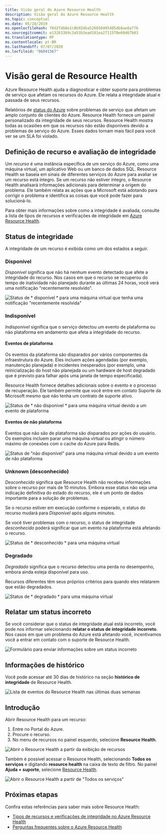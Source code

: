 ```yaml
---
title: Visão geral do Azure Resource Health
description: Visão geral do Azure Resource Health
ms.topic: conceptual
ms.date: 05/10/2019
ms.openlocfilehash: f0d2fdb8e1c8b92dba526650405405db8ae8a776
ms.sourcegitcommit: e132633b9c3a53b3ead101ea2711570e60d67b83
ms.translationtype: MT
ms.contentlocale: pt-BR
ms.lasthandoff: 07/07/2020
ms.locfileid: "86041567"
---
```

# <a name="resource-health-overview"></a>Visão geral de Resource Health
 
Azure Resource Health ajuda a diagnosticar e obter suporte para problemas de serviço que afetam os recursos do Azure. Ele relata a integridade atual e passada de seus recursos.

Relatórios de [status do Azure](https://status.azure.com) sobre problemas de serviço que afetam um amplo conjunto de clientes do Azure. Resource Health fornece um painel personalizado da integridade de seus recursos. Resource Health mostra todas as ocasiões em que os recursos não estão disponíveis devido a problemas de serviço do Azure. Esses dados tornam mais fácil para você ver se um SLA foi violado.

## <a name="resource-definition-and-health-assessment"></a>Definição de recurso e avaliação de integridade

Um *recurso* é uma instância específica de um serviço do Azure, como uma máquina virtual, um aplicativo Web ou um banco de dados SQL. Resource Health se baseia em sinais de diferentes serviços do Azure para avaliar se um recurso está íntegro. Se um recurso não estiver íntegro, o Resource Health analisará informações adicionais para determinar a origem do problema. Ele também relata as ações que a Microsoft está adotando para corrigir o problema e identifica as coisas que você pode fazer para solucioná-lo.

Para obter mais informações sobre como a integridade é avaliada, consulte a lista de tipos de recursos e verificações de integridade em [Azure Resource Health](resource-health-checks-resource-types.md).

## <a name="health-status"></a>Status de integridade

A integridade de um recurso é exibida como um dos estados a seguir.

### <a name="available"></a>Disponível

*Disponível* significa que não há nenhum evento detectado que afete a integridade do recurso. Nos casos em que o recurso se recuperou do tempo de inatividade não planejado durante as últimas 24 horas, você verá uma notificação "recentemente resolvido".

![Status de * disponível * para uma máquina virtual que tenha uma notificação "recentemente resolvida"](./media/resource-health-overview/Available.png)

### <a name="unavailable"></a>Indisponível

*Indisponível* significa que o serviço detectou um evento de plataforma ou não plataforma em andamento que afeta a integridade do recurso.

#### <a name="platform-events"></a>Eventos de plataforma

Os eventos da plataforma são disparados por vários componentes da infraestrutura do Azure. Eles incluem ações agendadas (por exemplo, manutenção planejada) e incidentes inesperados (por exemplo, uma reinicialização do host não planejada ou um hardware de host degradado que é previsto para falhar após uma janela de tempo especificada).

Resource Health fornece detalhes adicionais sobre o evento e o processo de recuperação. Ele também permite que você entre em contato Suporte da Microsoft mesmo que não tenha um contrato de suporte ativo.

![Status de * não disponível * para uma máquina virtual devido a um evento de plataforma](./media/resource-health-overview/Unavailable.png)

#### <a name="non-platform-events"></a>Eventos de não plataforma

Eventos que não são de plataforma são disparados por ações do usuário. Os exemplos incluem parar uma máquina virtual ou atingir o número máximo de conexões com o cache do Azure para Redis.

![Status de "não disponível" para uma máquina virtual devido a um evento de não plataforma](./media/resource-health-overview/Unavailable_NonPlatform.png)

### <a name="unknown"></a>Unknown (desconhecido)

*Desconhecido* significa que Resource Health não recebeu informações sobre o recurso por mais de 10 minutos. Embora esse status não seja uma indicação definitiva do estado do recurso, ele é um ponto de dados importante para a solução de problemas.

Se o recurso estiver em execução conforme o esperado, o status do recurso mudará para *Disponível* após alguns minutos.

Se você tiver problemas com o recurso, o status de integridade *desconhecido* poderá significar que um evento na plataforma está afetando o recurso.

![Status de * desconhecido * para uma máquina virtual](./media/resource-health-overview/Unknown.png)

### <a name="degraded"></a>Degradado

*Degradado* significa que o recurso detectou uma perda no desempenho, embora ainda esteja disponível para uso.

Recursos diferentes têm seus próprios critérios para quando eles relatarem que estão degradados.

![Status de * degradado * para uma máquina virtual](./media/resource-health-overview/degraded.png)

## <a name="reporting-an-incorrect-status"></a>Relatar um status incorreto

Se você considerar que o status de integridade atual está incorreto, você pode nos informar selecionando **relatar o status de integridade incorreto**. Nos casos em que um problema do Azure está afetando você, incentivamos você a entrar em contato com o suporte de Resource Health.

![Formulário para enviar informações sobre um status incorreto](./media/resource-health-overview/incorrect-status.png)

## <a name="history-information"></a>Informações de histórico

Você pode acessar até 30 dias de histórico na seção **histórico de integridade** de Resource Health.

![Lista de eventos do Resource Health nas últimas duas semanas](./media/resource-health-overview/history-blade.png)

## <a name="get-started"></a>Introdução

Abrir Resource Health para um recurso:

1. Entre no Portal do Azure.
2. Procure o recurso.
3. No menu de recursos no painel esquerdo, selecione **Resource Health**.

![Abrir o Resource Health a partir da exibição de recursos](./media/resource-health-overview/from-resource-blade.png)

Também é possível acessar o Resource Health, selecionando **Todos os serviços** e digitando **resource health** na caixa de texto de filtro. No painel **Ajuda + suporte**, selecione [Resource Health](https://ms.portal.azure.com/#blade/Microsoft_Azure_Monitoring/AzureMonitoringBrowseBlade/resourceHealth).

![Abrir o Resource Health a partir de "Todos os serviços"](./media/resource-health-overview/FromOtherServices.png)

## <a name="next-steps"></a>Próximas etapas

Confira estas referências para saber mais sobre Resource Health:
-  [Tipos de recursos e verificações de integridade no Azure Resource Health](resource-health-checks-resource-types.md)
-  [Perguntas frequentes sobre o Azure Resource Health](resource-health-faq.md)
